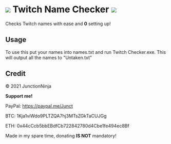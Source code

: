 # ![](https://static.twitchcdn.net/assets/favicon-32-e29e246c157142c94346.png)  Twitch Name Checker  ![](https://static.twitchcdn.net/assets/favicon-32-e29e246c157142c94346.png)
Checks Twitch names with ease and **0** setting up!

## Usage

To use this put your names into names.txt and run Twitch Checker.exe. This will output all the names to "Untaken.txt"

## Credit

© 2021 JunctionNinja


__Support me!__

PayPal: https://paypal.me/Junct

BTC: 1Kja1viWdo9PLTZQA7hj3MTsZGkTaCUJGg

ETH: 0x44cCcb5bbEBdfCb722842780d4Cbe1fe494ec8Bf

Made in my spare time, donating **IS NOT** mandatory!
